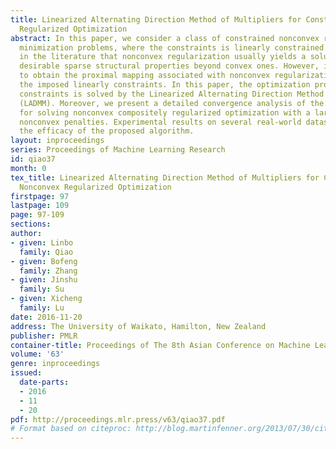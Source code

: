 ```yaml
---
title: Linearized Alternating Direction Method of Multipliers for Constrained Nonconvex
  Regularized Optimization
abstract: In this paper, we consider a class of constrained nonconvex regularized
  minimization problems, where the constraints is linearly constrained. It was reported
  in the literature that nonconvex regularization usually yields a solution with more
  desirable sparse structural properties beyond convex ones. However, it is not easy
  to obtain the proximal mapping associated with nonconvex regularization, due to
  the imposed linearly constraints. In this paper, the optimization problem with linear
  constraints is solved by the Linearized Alternating Direction Method of Multipliers
  (LADMM). Moreover, we present a detailed convergence analysis of the LADMM algorithm
  for solving nonconvex compositely regularized optimization with a large class of
  nonconvex penalties. Experimental results on several real-world datasets validate
  the efficacy of the proposed algorithm.
layout: inproceedings
series: Proceedings of Machine Learning Research
id: qiao37
month: 0
tex_title: Linearized Alternating Direction Method of Multipliers for Constrained
  Nonconvex Regularized Optimization
firstpage: 97
lastpage: 109
page: 97-109
sections: 
author:
- given: Linbo
  family: Qiao
- given: Bofeng
  family: Zhang
- given: Jinshu
  family: Su
- given: Xicheng
  family: Lu
date: 2016-11-20
address: The University of Waikato, Hamilton, New Zealand
publisher: PMLR
container-title: Proceedings of The 8th Asian Conference on Machine Learning
volume: '63'
genre: inproceedings
issued:
  date-parts:
  - 2016
  - 11
  - 20
pdf: http://proceedings.mlr.press/v63/qiao37.pdf
# Format based on citeproc: http://blog.martinfenner.org/2013/07/30/citeproc-yaml-for-bibliographies/
---
```

